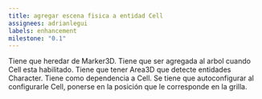 ```yaml
---
title: agregar escena fisica a entidad Cell
assignees: adrianlegui
labels: enhancement
milestone: "0.1"
---
```

Tiene que heredar de Marker3D. Tiene que ser agregada al arbol cuando Cell esta habilitado. Tiene que tener Area3D que detecte entidades Character. Tiene como dependencia a Cell. Se tiene que autoconfigurar al configurarle Cell, ponerse en la posición que le corresponde en la grilla.
